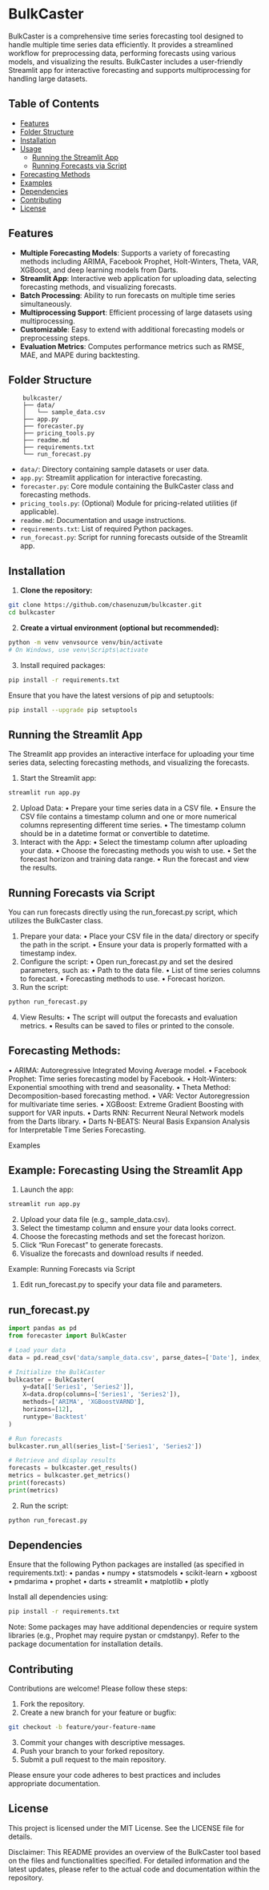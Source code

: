 # BulkCaster

BulkCaster is a comprehensive time series forecasting tool designed to handle multiple time series data efficiently. It provides a streamlined workflow for preprocessing data, performing forecasts using various models, and visualizing the results. BulkCaster includes a user-friendly Streamlit app for interactive forecasting and supports multiprocessing for handling large datasets.

## Table of Contents

- [Features](#features)
- [Folder Structure](#folder-structure)
- [Installation](#installation)
- [Usage](#usage)
  - [Running the Streamlit App](#running-the-streamlit-app)
  - [Running Forecasts via Script](#running-forecasts-via-script)
- [Forecasting Methods](#forecasting-methods)
- [Examples](#examples)
- [Dependencies](#dependencies)
- [Contributing](#contributing)
- [License](#license)

## Features

- **Multiple Forecasting Models**: Supports a variety of forecasting methods including ARIMA, Facebook Prophet, Holt-Winters, Theta, VAR, XGBoost, and deep learning models from Darts.
- **Streamlit App**: Interactive web application for uploading data, selecting forecasting methods, and visualizing forecasts.
- **Batch Processing**: Ability to run forecasts on multiple time series simultaneously.
- **Multiprocessing Support**: Efficient processing of large datasets using multiprocessing.
- **Customizable**: Easy to extend with additional forecasting models or preprocessing steps.
- **Evaluation Metrics**: Computes performance metrics such as RMSE, MAE, and MAPE during backtesting.

## Folder Structure

```
    bulkcaster/
    ├── data/
    │   └── sample_data.csv
    ├── app.py
    ├── forecaster.py
    ├── pricing_tools.py
    ├── readme.md
    ├── requirements.txt
    └── run_forecast.py
```

- `data/`: Directory containing sample datasets or user data.
- `app.py`: Streamlit application for interactive forecasting.
- `forecaster.py`: Core module containing the BulkCaster class and forecasting methods.
- `pricing_tools.py`: (Optional) Module for pricing-related utilities (if applicable).
- `readme.md`: Documentation and usage instructions.
- `requirements.txt`: List of required Python packages.
- `run_forecast.py`: Script for running forecasts outside of the Streamlit app.

## Installation

1. **Clone the repository:**

```bash
git clone https://github.com/chasenuzum/bulkcaster.git
cd bulkcaster
```
2.	**Create a virtual environment (optional but recommended):**
```bash
python -m venv venvsource venv/bin/activate  
# On Windows, use venv\Scripts\activate
```
	
3.	Install required packages:
``` bash
pip install -r requirements.txt
```
Ensure that you have the latest versions of pip and setuptools:
``` bash
pip install --upgrade pip setuptools
```

## Running the Streamlit App

The Streamlit app provides an interactive interface for uploading your time series data, selecting forecasting methods, and visualizing the forecasts.
1.	Start the Streamlit app:

```bash
streamlit run app.py
```

2.	Upload Data:
•	Prepare your time series data in a CSV file.
•	Ensure the CSV file contains a timestamp column and one or more numerical columns representing different time series.
•	The timestamp column should be in a datetime format or convertible to datetime.
3.	Interact with the App:
•	Select the timestamp column after uploading your data.
•	Choose the forecasting methods you wish to use.
•	Set the forecast horizon and training data range.
•	Run the forecast and view the results.

## Running Forecasts via Script

You can run forecasts directly using the run_forecast.py script, which utilizes the BulkCaster class.
1.	Prepare your data:
•	Place your CSV file in the data/ directory or specify the path in the script.
•	Ensure your data is properly formatted with a timestamp index.
2.	Configure the script:
•	Open run_forecast.py and set the desired parameters, such as:
•	Path to the data file.
•	List of time series columns to forecast.
•	Forecasting methods to use.
•	Forecast horizon.
3.	Run the script:
``` bash
python run_forecast.py
```
4.	View Results:
•	The script will output the forecasts and evaluation metrics.
•	Results can be saved to files or printed to the console.

## Forecasting Methods:
•	ARIMA: Autoregressive Integrated Moving Average model.
•	Facebook Prophet: Time series forecasting model by Facebook.
•	Holt-Winters: Exponential smoothing with trend and seasonality.
•	Theta Method: Decomposition-based forecasting method.
•	VAR: Vector Autoregression for multivariate time series.
•	XGBoost: Extreme Gradient Boosting with support for VAR inputs.
•	Darts RNN: Recurrent Neural Network models from the Darts library.
•	Darts N-BEATS: Neural Basis Expansion Analysis for Interpretable Time Series Forecasting.

Examples

## Example: Forecasting Using the Streamlit App

1.	Launch the app:
``` bash
streamlit run app.py
```
2.	Upload your data file (e.g., sample_data.csv).
3.	Select the timestamp column and ensure your data looks correct.
4.	Choose the forecasting methods and set the forecast horizon.
5.	Click “Run Forecast” to generate forecasts.
6.	Visualize the forecasts and download results if needed.

Example: Running Forecasts via Script
1.	Edit run_forecast.py to specify your data file and parameters.

## run_forecast.py
``` python
import pandas as pd
from forecaster import BulkCaster

# Load your data
data = pd.read_csv('data/sample_data.csv', parse_dates=['Date'], index_col='Date')

# Initialize the BulkCaster
bulkcaster = BulkCaster(
    y=data[['Series1', 'Series2']],
    X=data.drop(columns=['Series1', 'Series2']),
    methods=['ARIMA', 'XGBoostVARND'],
    horizons=[12],
    runtype='Backtest'
)

# Run forecasts
bulkcaster.run_all(series_list=['Series1', 'Series2'])

# Retrieve and display results
forecasts = bulkcaster.get_results()
metrics = bulkcaster.get_metrics()
print(forecasts)
print(metrics)
```

2.	Run the script:

``` bash
python run_forecast.py
```



## Dependencies

Ensure that the following Python packages are installed (as specified in requirements.txt):
•	pandas
•	numpy
•	statsmodels
•	scikit-learn
•	xgboost
•	pmdarima
•	prophet
•	darts
•	streamlit
•	matplotlib
•	plotly

Install all dependencies using:
```bash
pip install -r requirements.txt
```
Note: Some packages may have additional dependencies or require system libraries (e.g., Prophet may require pystan or cmdstanpy). Refer to the package documentation for installation details.

## Contributing

Contributions are welcome! Please follow these steps:
1.	Fork the repository.
2.	Create a new branch for your feature or bugfix:
```bash
git checkout -b feature/your-feature-name
```
3.	Commit your changes with descriptive messages.
4.	Push your branch to your forked repository.
5.	Submit a pull request to the main repository.

Please ensure your code adheres to best practices and includes appropriate documentation.

## License

This project is licensed under the MIT License. See the LICENSE file for details.

Disclaimer: This README provides an overview of the BulkCaster tool based on the files and functionalities specified. For detailed information and the latest updates, please refer to the actual code and documentation within the repository.

